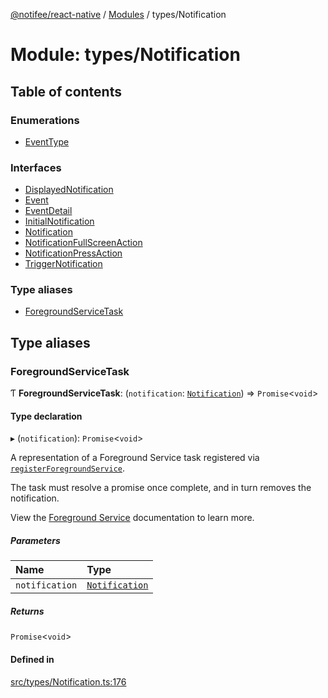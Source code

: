 [@notifee/react-native](../README.md) / [Modules](../modules.md) / types/Notification

# Module: types/Notification

## Table of contents

### Enumerations

- [EventType](../enums/types_Notification.EventType.md)

### Interfaces

- [DisplayedNotification](../interfaces/types_Notification.DisplayedNotification.md)
- [Event](../interfaces/types_Notification.Event.md)
- [EventDetail](../interfaces/types_Notification.EventDetail.md)
- [InitialNotification](../interfaces/types_Notification.InitialNotification.md)
- [Notification](../interfaces/types_Notification.Notification.md)
- [NotificationFullScreenAction](../interfaces/types_Notification.NotificationFullScreenAction.md)
- [NotificationPressAction](../interfaces/types_Notification.NotificationPressAction.md)
- [TriggerNotification](../interfaces/types_Notification.TriggerNotification.md)

### Type aliases

- [ForegroundServiceTask](types_Notification.md#foregroundservicetask)

## Type aliases

### ForegroundServiceTask

Ƭ **ForegroundServiceTask**: (`notification`: [`Notification`](../interfaces/types_Notification.Notification.md)) => `Promise`<`void`\>

#### Type declaration

▸ (`notification`): `Promise`<`void`\>

A representation of a Foreground Service task registered via [`registerForegroundService`](/react-native/reference/registerforegroundservice).

The task must resolve a promise once complete, and in turn removes the notification.

View the [Foreground Service](/react-native/docs/android/foreground-service) documentation to
learn more.

##### Parameters

| Name | Type |
| :------ | :------ |
| `notification` | [`Notification`](../interfaces/types_Notification.Notification.md) |

##### Returns

`Promise`<`void`\>

#### Defined in

[src/types/Notification.ts:176](https://github.com/notifee/react-native-notifee/blob/ee86b51/src/types/Notification.ts#L176)
